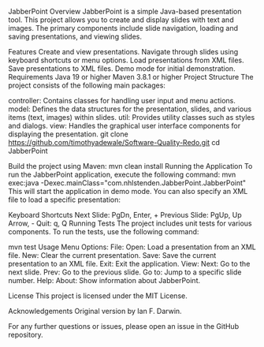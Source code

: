 JabberPoint
Overview
JabberPoint is a simple Java-based presentation tool. This project allows you to create and display slides with text and images. The primary components include slide navigation, loading and saving presentations, and viewing slides.

Features
Create and view presentations.
Navigate through slides using keyboard shortcuts or menu options.
Load presentations from XML files.
Save presentations to XML files.
Demo mode for initial demonstration.
Requirements
Java 19 or higher
Maven 3.8.1 or higher
Project Structure
The project consists of the following main packages:

controller: Contains classes for handling user input and menu actions.
model: Defines the data structures for the presentation, slides, and various items (text, images) within slides.
util: Provides utility classes such as styles and dialogs.
view: Handles the graphical user interface components for displaying the presentation.
git clone https://github.com/timothyadewale/Software-Quality-Redo.git
cd JabberPoint

Build the project using Maven:
mvn clean install
Running the Application
To run the JabberPoint application, execute the following command:
mvn exec:java -Dexec.mainClass="com.nhlstenden.JabberPoint.JabberPoint"
This will start the application in demo mode. You can also specify an XML file to load a specific presentation:

Keyboard Shortcuts
Next Slide: PgDn, Enter, +
Previous Slide: PgUp, Up Arrow, -
Quit: q, Q
Running Tests
The project includes unit tests for various components. To run the tests, use the following command:


mvn test
Usage
Menu Options:
File:
Open: Load a presentation from an XML file.
New: Clear the current presentation.
Save: Save the current presentation to an XML file.
Exit: Exit the application.
View:
Next: Go to the next slide.
Prev: Go to the previous slide.
Go to: Jump to a specific slide number.
Help:
About: Show information about JabberPoint.

License
This project is licensed under the MIT License.

Acknowledgements
Original version by Ian F. Darwin.

For any further questions or issues, please open an issue in the GitHub repository.

